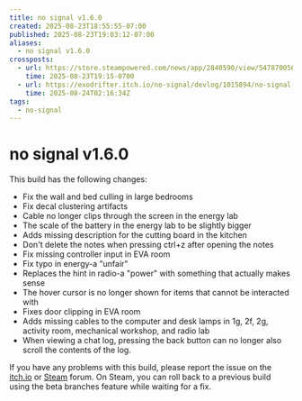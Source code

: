```yaml
---
title: no signal v1.6.0
created: 2025-08-23T18:55:55-07:00
published: 2025-08-23T19:03:12-07:00
aliases:
  - no signal v1.6.0
crossposts:
  - url: https://store.steampowered.com/news/app/2840590/view/547870056202109297
    time: 2025-08-23T19:15-0700
  - url: https://exodrifter.itch.io/no-signal/devlog/1015894/no-signal-v160
    time: 2025-08-24T02:16:34Z
tags:
  - no-signal
---
```


# no signal v1.6.0

This build has the following changes:
- Fix the wall and bed culling in large bedrooms
- Fix decal clustering artifacts
- Cable no longer clips through the screen in the energy lab
- The scale of the battery in the energy lab to be slightly bigger
- Adds missing description for the cutting board in the kitchen
- Don't delete the notes when pressing ctrl+z after opening the notes
- Fix missing controller input in EVA room
- Fix typo in energy-a "unfair"
- Replaces the hint in radio-a "power" with something that actually makes sense
- The hover cursor is no longer shown for items that cannot be interacted with
- Fixes door clipping in EVA room
- Adds missing cables to the computer and desk lamps in 1g, 2f, 2g, activity room, mechanical workshop, and radio lab
- When viewing a chat log, pressing the back button can no longer also scroll the contents of the log.

If you have any problems with this build, please report the issue on the [itch.io](https://exodrifter.itch.io/no-signal/community) or [Steam](https://steamcommunity.com/app/2840590/discussions/) forum. On Steam, you can roll back to a previous build using the beta branches feature while waiting for a fix.
